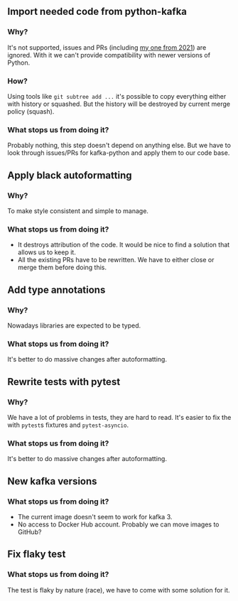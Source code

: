 ## Import needed code from python-kafka

### Why?

It's not supported, issues and PRs (including [my one from 2021](https://github.com/dpkp/kafka-python/pull/2285)) are ignored. With it we can't provide compatibility with newer versions of Python.

### How?

Using tools like `git subtree add ...` it's possible to copy everything either with history or squashed. But the history will be destroyed by current merge policy (squash).

### What stops us from doing it?

Probably nothing, this step doesn't depend on anything else. But we have to look through issues/PRs for kafka-python and apply them to our code base.


## Apply black autoformatting

### Why?

To make style consistent and simple to manage.

### What stops us from doing it?

* It destroys attribution of the code. It would be nice to find a solution that allows us to keep it.
* All the existing PRs have to be rewritten. We have to either close or merge them before doing this.


## Add type annotations

### Why?

Nowadays libraries are expected to be typed.

### What stops us from doing it?

It's better to do massive changes after autoformatting.


## Rewrite tests with pytest

### Why?

We have a lot of problems in tests, they are hard to read. It's easier to fix the with `pytest`s fixtures and `pytest-asyncio`.

### What stops us from doing it?

It's better to do massive changes after autoformatting.


## New kafka versions

### What stops us from doing it?

* The current image doesn't seem to work for kafka 3.
* No access to Docker Hub account. Probably we can move images to GitHub?


## Fix flaky test

### What stops us from doing it?

The test is flaky by nature (race), we have to come with some solution for it.
